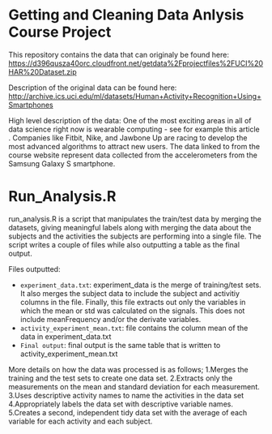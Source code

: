 Getting and Cleaning Data Anlysis Course Project
===========================

This repository contains the data that can originaly be found here:  https://d396qusza40orc.cloudfront.net/getdata%2Fprojectfiles%2FUCI%20HAR%20Dataset.zip

Description of the original data can be found here:
http://archive.ics.uci.edu/ml/datasets/Human+Activity+Recognition+Using+Smartphones

High level description of the data:
One of the most exciting areas in all of data science right now is wearable computing - see for example  this article . Companies like Fitbit, Nike, and Jawbone Up are racing to develop the most advanced algorithms to attract new users. The data linked to from the course website represent data collected from the accelerometers from the Samsung Galaxy S smartphone.

Run_Analysis.R
===========================
run_analysis.R is a script that manipulates the train/test data by merging the datasets, giving meaningful labels along with merging the data about the subjects and the activities the subjects are performing into a single file. The script writes a couple of files while also outputting a table as the final output.

Files outputted: 
* `experiment_data.txt`: experiment_data is the merge of training/test sets. It also merges the subject data to include the subject and activitiy columns in the file. Finally, this file extracts out only the variables in which the mean or std was calculated on the signals. This does not include meanFrequency and/or the derivate variables.
* `activity_experiment_mean.txt`: file contains the column mean of the data in experiment_data.txt
* `Final output`: final output is the same table that is written to activity_experiment_mean.txt

More details on how the data was processed is as follows;
1.Merges the training and the test sets to create one data set.
2.Extracts only the measurements on the mean and standard deviation for each measurement. 
3.Uses descriptive activity names to name the activities in the data set
4.Appropriately labels the data set with descriptive variable names. 
5.Creates a second, independent tidy data set with the average of each variable for each activity and each subject. 


